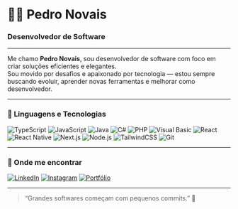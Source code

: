 <h1>👨‍💻 Pedro Novais</h1>
<h3>Desenvolvedor de Software</h3>

---

Me chamo **Pedro Novais**, sou desenvolvedor de software com foco em criar soluções eficientes e elegantes.  
Sou movido por desafios e apaixonado por tecnologia — estou sempre buscando evoluir, aprender novas ferramentas e melhorar como desenvolvedor.

---

### 🤖 Linguagens e Tecnologias

![TypeScript](https://img.shields.io/badge/-TypeScript-3178C6?style=for-the-badge&logo=typescript&logoColor=white)
![JavaScript](https://img.shields.io/badge/-JavaScript-F7DF1E?style=for-the-badge&logo=javascript&logoColor=black)
![Java](https://img.shields.io/badge/-Java-007396?style=for-the-badge&logo=java&logoColor=white)
![C#](https://img.shields.io/badge/-C%23-239120?style=for-the-badge&logo=c-sharp&logoColor=white)
![PHP](https://img.shields.io/badge/-PHP-777BB4?style=for-the-badge&logo=php&logoColor=white)
![Visual Basic](https://img.shields.io/badge/-Visual%20Basic-5C2D91?style=for-the-badge&logo=.net&logoColor=white)
![React](https://img.shields.io/badge/-React-20232A?style=for-the-badge&logo=react&logoColor=61DAFB)
![React Native](https://img.shields.io/badge/-React%20Native-20232A?style=for-the-badge&logo=react&logoColor=61DAFB)
![Next.js](https://img.shields.io/badge/-Next.js-000?style=for-the-badge&logo=next.js&logoColor=white)
![Node.js](https://img.shields.io/badge/-Node.js-339933?style=for-the-badge&logo=node.js&logoColor=white)
![TailwindCSS](https://img.shields.io/badge/-Tailwind-06B6D4?style=for-the-badge&logo=tailwindcss&logoColor=white)
![Git](https://img.shields.io/badge/-Git-F05032?style=for-the-badge&logo=git&logoColor=white)

---

### 📲 Onde me encontrar

[![LinkedIn](https://img.shields.io/badge/-LinkedIn-0A66C2?style=for-the-badge&logo=linkedin&logoColor=white)](https://www.linkedin.com/in/pedroonovais/)
[![Instagram](https://img.shields.io/badge/-@pedroonovais-E4405F?style=for-the-badge&logo=instagram&logoColor=white)](https://www.instagram.com/opedro.novais/)
[![Portfólio](https://img.shields.io/badge/-Portfólio-000?style=for-the-badge&logo=vercel&logoColor=white)](https://seu-portfolio.com)

---

> “Grandes softwares começam com pequenos commits.” 🚀

